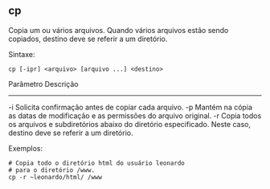 ## cp

Copia um ou vários arquivos. Quando vários arquivos estão sendo
copiados, destino deve se referir a um diretório.

Sintaxe: 

	cp [-ipr] <arquivo> [arquivo ...] <destino>

Parâmetro Descrição
--------- ---------
-i         Solicita confirmação antes de copiar cada arquivo.
-p         Mantém na cópia as datas de modificação e as
           permissões do arquivo original.
-r         Copia todos os arquivos e subdiretórios abaixo
           do diretório especificado. Neste caso, destino
           deve se referir a um diretório.

Exemplos:

	# Copia todo o diretório html do usuário leonardo
    # para o diretório /www.
	cp -r ~leonardo/html/ /www

